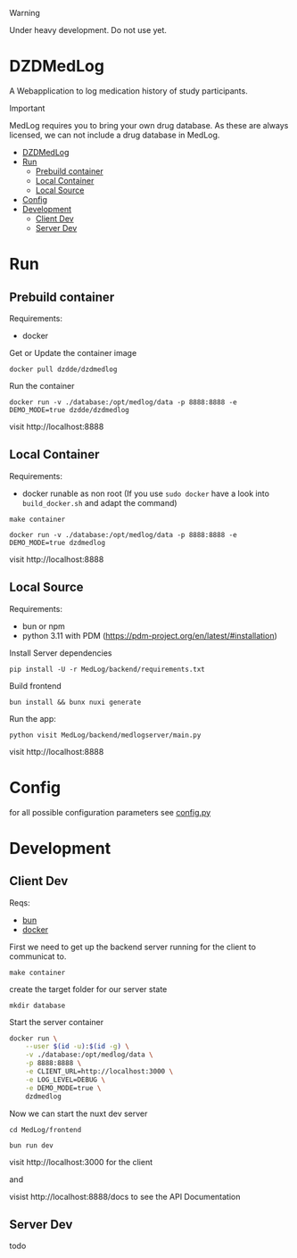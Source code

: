 
> [!WARNING]  
> Under heavy development. Do not use yet.

# DZDMedLog

A Webapplication to log medication history of study participants.

> [!IMPORTANT]  
> MedLog requires you to bring your own drug database. As these are always licensed, we can not include a drug database in MedLog.

- [DZDMedLog](#dzdmedlog)
- [Run](#run)
  - [Prebuild container](#prebuild-container)
  - [Local Container](#local-container)
  - [Local Source](#local-source)
- [Config](#config)
- [Development](#development)
  - [Client Dev](#client-dev)
  - [Server Dev](#server-dev)

# Run

## Prebuild container

Requirements:

- docker

Get or Update the container image

`docker pull dzdde/dzdmedlog`

Run the container

`docker run -v ./database:/opt/medlog/data -p 8888:8888 -e DEMO_MODE=true dzdde/dzdmedlog`


visit http://localhost:8888

## Local Container

Requirements:

- docker runable as non root (If you use `sudo docker` have a look into `build_docker.sh` and adapt the command)

`make container`

`docker run -v ./database:/opt/medlog/data -p 8888:8888 -e DEMO_MODE=true dzdmedlog`

visit http://localhost:8888

## Local Source

Requirements:

- bun or npm
- python 3.11 with PDM (https://pdm-project.org/en/latest/#installation)

Install Server dependencies

`pip install -U -r MedLog/backend/requirements.txt`

Build frontend

`bun install && bunx nuxi generate`

Run the app:

`python visit MedLog/backend/medlogserver/main.py`

visit http://localhost:8888

# Config

for all possible configuration parameters see [config.py](MedLog/backend/medlogserver/config.py)

# Development

## Client Dev

Reqs:

- [bun](https://bun.sh/docs/installation#installing)
- [docker](https://docs.docker.com/engine/install/)

First we need to get up the backend server running for the client to communicat to.

`make container`

create the target folder for our server state

`mkdir database`

Start the server container

```bash
docker run \
    --user $(id -u):$(id -g) \
    -v ./database:/opt/medlog/data \
    -p 8888:8888 \
    -e CLIENT_URL=http://localhost:3000 \
    -e LOG_LEVEL=DEBUG \
    -e DEMO_MODE=true \
    dzdmedlog
```

Now we can start the nuxt dev server

`cd MedLog/frontend`

`bun run dev`

visit http://localhost:3000 for the client

and

visist http://localhost:8888/docs to see the API Documentation

## Server Dev

todo

